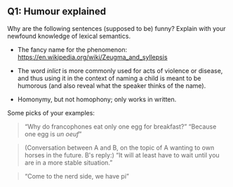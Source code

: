 ## Q1: Humour explained

Why are the following sentences (supposed to be) funny? Explain with your newfound knowledge of lexical semantics.

* The fancy name for the phenomenon: https://en.wikipedia.org/wiki/Zeugma_and_syllepsis

* The word *inlict* is more commonly used for acts of violence or disease, and thus using it in the context of naming a child is meant to be humorous (and also reveal what the speaker thinks of the name).

* Homonymy, but not homophony; only works in written.

Some picks of your examples:

> “Why do francophones eat only one egg for breakfast?”  “Because one egg is *un oeuf*”

> (Conversation between A and B, on the topic of A wanting to own horses in the future. B's reply:)
“It will at least have to wait until you are in a more stable situation.”

> “Come to the nerd side, we have pi”
